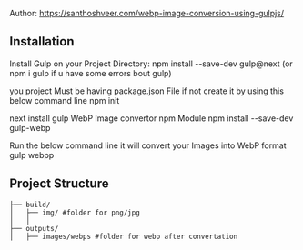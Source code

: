 Author: https://santhoshveer.com/webp-image-conversion-using-gulpjs/

## Installation

Install Gulp on your Project Directory:
npm install --save-dev gulp@next
(or npm i gulp if u have some errors bout gulp)

you project Must be having package.json File if not create it by using this below command line
npm init

next install gulp WebP Image convertor npm Module
npm install --save-dev gulp-webp

Run the below command line it will convert your Images into WebP format
gulp webpp

## Project Structure

```
├── build/
│   ├── img/ #folder for png/jpg
│   │   
├── outputs/
│   ├── images/webps #folder for webp after convertation
```
